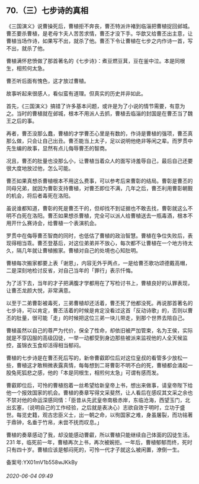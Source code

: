 ## 70.（三）七步诗的真相
《三国演义》说曹操死后，曹植拒不奔丧，曹丕特派许褚到临淄把曹植捉回邺城。曹丕要杀曹植，是老母卞夫人苦苦求情，曹丕才没下手。华歆又给曹丕出主意，让曹植当场作诗，如果写不出，就杀了他。曹丕下令让曹植在七步之内作诗一首，写不出，就杀了他。



曹植满怀悲愤做了那首著名的《七步诗》：煮豆燃豆萁，豆在釜中泣。本是同根生，相煎何太急。



曹丕听后面有愧色，这才放过曹植。



故事听起来很感人，看似蛮有道理。但真实的历史并非如此。



首先，《三国演义》搞错了许多基本问题，或许是为了小说的情节需要，有意为之。当时的曹植就在邺城，根本不用派人去抓，曹植去临淄的封国是在曹丕当了魏王之后的事。



再者，曹丕没那么蠢，曹植的才学曹丕心里是有数的，作诗是曹植的强项，曹丕真那么做，只会让自己出丑。曹丕能当上太子，足以说明他绝非等闲之辈。而罗贯中先生编的故事，显然有点儿侮辱曹丕的智商。



况且，曹丕的肚量也没那么小，让曹植当着众人的面写诗羞辱自己，最后自己还要很大度地放过他，怎么可能。



曹丕如果真想杀曹植根本不用这么费事，可以参考后来曹彰的结局。曹彰是曹丕的同母兄弟，就因为曹彰支持曹植，对曹丕即位不满，几年之后，曹丕利用曹彰朝觐的机会，将后者毒死在洛阳。



虽说谁都知道，曹彰的死是曹丕干的，但却找不到证据也不敢去找，曹彰就这么不明不白死在洛阳。曹丕如果想杀曹植，完全可以派人给曹植送去一瓶毒酒，根本不用开什么赛诗会，给曹植一个表演机会。



罗贯中在侮辱曹丕智商的同时，也低估了曹植的政治智慧。曹植在争位失败后，表现得相当乖。曹丕登基后，对这位弟弟并不放心，每次都不让曹植在一个地方待太久，隔几年就让曹植搬家。曹植对自己的处境也心知肚明。



曹植每次搬家都要上表「谢恩」，内容无外乎两点，一是给曹丕歌功颂德戴高帽，二是深刻地检讨反省，对自己当年的「罪行」表示忏悔。



为了活下去，当年的才子把满腹才学都用在了写检讨书上，曹植良好的认罪表现，让曹丕龙颜大悦，非常满意。



以至于二弟曹彰被毒死，三弟曹植却还活着，曹丕死了他都没死。再说那首著名的七步诗，可以肯定，曹丕活着的时候是肯定没看过这首「反动诗歌」的，否则以曹丕的肚量，很可能「走」的时候把这位三弟一块儿带走，到那个世界去陪自己。



曹植虽然以自己的尊严为代价，保全了性命，却依旧被严加管束，名为王侯，实际就是不穿囚服的高级囚徒，一举一动都受到身边那些被派来监视他的人全天候监控，虽锦衣玉食却活得相当郁闷。



曹植的七步诗是在曹丕死后写的，新帝曹叡即位后对这位皇叔的看管多少放松一些，曹植这才敢稍微表露真情，每每想到二哥曹彰不明不白的死，曹植都会涌起一股兔死狐悲之感，他的「本是同根生，相煎何太急」可谓有感而发。



曹叡即位后，可怜的曹植抱着一丝希望给新皇帝上书，想出来做事，请皇帝陛下给他一个报效国家的机会。曹植的奏章写得文采斐然，让人看后在感叹其文采之余也不禁对他的命运深感同情：「臣昔从先武皇帝南极赤岸，东临沧海，西望玉门，北出玄塞，（说明自己的工作经验，之后就是表决心）志欲自效于明时，立功于盛世。每览史籍，观古忠臣义士，出一朝之命，以徇国家之难，身虽屠裂，而功铭著于鼎钟，名垂于竹帛，未尝不抚而叹息。」



曹植的奏章感动了我，却没能感动曹叡，所以曹植只能继续自己体面的囚徒生活。231 年，临死前一年，曹植再次上书，再次被婉拒。一年后，曹植郁郁而终，死时只有四十岁。曹植应该是郁闷死的，可怜一代才子就这么被闲置，潦倒一生。



备案号:YX01mV1b558wJKkBy


###### 2020-06-04 09:49
